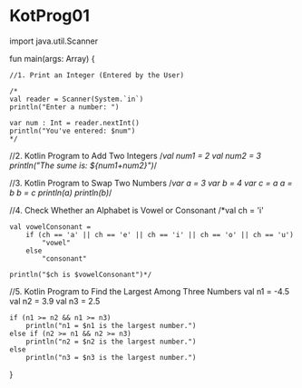 # KotProg01
import java.util.Scanner

fun main(args: Array<String>) {

    //1. Print an Integer (Entered by the User)

    /*
    val reader = Scanner(System.`in`)
    println("Enter a number: ")

    var num : Int = reader.nextInt()
    println("You've entered: $num")
    */

//2. Kotlin Program to Add Two Integers
    /*val num1 = 2
    val num2 = 3
    println("The sume is: ${num1+num2}")*/

//3. Kotlin Program to Swap Two Numbers
    /*var a = 3
    var b = 4
    var c = a
    a = b
    b = c
    println(a)
    println(b)*/

//4. Check Whether an Alphabet is Vowel or Consonant
    /*val ch = 'i'

    val vowelConsonant =
        if (ch == 'a' || ch == 'e' || ch == 'i' || ch == 'o' || ch == 'u')
            "vowel"
        else
            "consonant"

    println("$ch is $vowelConsonant")*/

//5. Kotlin Program to Find the Largest Among Three Numbers
    val n1 = -4.5
    val n2 = 3.9
    val n3 = 2.5

    if (n1 >= n2 && n1 >= n3)
        println("n1 = $n1 is the largest number.")
    else if (n2 >= n1 && n2 >= n3)
        println("n2 = $n2 is the largest number.")
    else
        println("n3 = $n3 is the largest number.")
}
